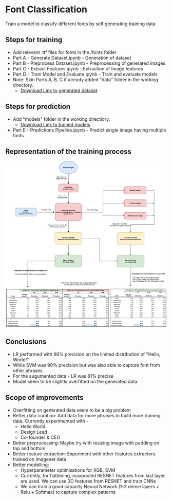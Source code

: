 # Font Classification
Train a model to classify different fonts by self generating training data

## Steps for training
- Add relevant .ttf files for fonts in the /fonts folder
- Part A - Generate Dataset.ipynb - Generation of dataset
- Part B - Preprocess Dataset.ipynb - Preprocessing of generated images
- Part C - Extract Features.ipynb - Extraction of Image features
- Part D - Train Model and Evaluate.ipynb - Train and evaluate models
- Note: Skin Parts A, B, C if already added "data" folder in the working directory. 
  - [Download Link to generated dataset](https://drive.google.com/file/d/1NDCik5KP3ULkeiFzXCx4qAt99ZDcWad6/view?usp=sharing)

## Steps for prediction
- Add "models" folder in the working directiory. 
  - [Download Link to trained models](https://drive.google.com/file/d/1n2wrDima_FFA92ixzycthichxJdaJGvv/view?usp=sharing)
- Part E - Predictions Pipeline.ipynb - Predict single image having multiple fonts

## Representation of the training process

![alt text](https://github.com/vedvasu/font-classification/blob/main/pipeline_diagram.jpg)

## Conclusions
- LR performed with 96% precision on the limited distribution of "Hello, World!"
- While SVM was 90% precision but was also able to capture font from other phrases
- For the augumented data - LR was 81% precise
- Model seem to be slightly overfitted on the generated data.


## Scope of improvements
- Overfitting on generated data seem to be a big problem
- Better data curation: Add data for more phrases to build more training data. Currently experimented with -
  - Hello World
  - Design Lead
  - Co-founder & CEO
- Better preprocessing: Maybe try with resizing image with padding on top and bottom
- Better feature extraction: Experiment with other features extractors trained on Imagenet data
- Better modelling:
  - Hyperparameter optimisations for XGB, SVM
  - Currently, for flattening, maxpooled RESNET features from last layer are used. We can use 3D features from RESNET and train CNNs
  - We can train a good capacity Neural Network (1-3 dense layers + Relu + Softmax) to capture complex patterns
